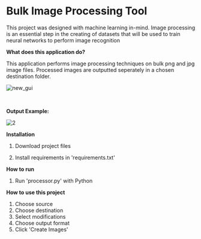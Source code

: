 # Bulk Image Processing Tool

This project was designed with machine learning in-mind. Image processing is an essential step in the creating of datasets that will be used to train neural networks to perform image recognition

**What does this application do?**

This application performs image processing techniques on bulk png and jpg image files. Processed images are outputted seperately in a chosen destination folder.

![new_gui](https://user-images.githubusercontent.com/50201165/147389122-52571873-297b-4247-8402-e9396529965a.png)

<br>

**Output Example:**

![2](https://user-images.githubusercontent.com/50201165/147389252-66ea881d-445c-4c59-bbde-39598ff84b41.png)







**Installation**

1. Download project files

2. Install requirements in 'requirements.txt'

**How to run**

1. Run 'processor.py' with Python

**How to use this project**

1. Choose source
2. Choose destination
3. Select modifications
4. Choose output format
5. Click 'Create Images'
